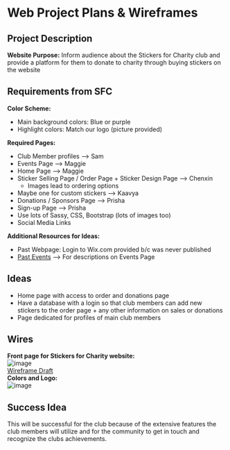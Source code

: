 # Web Project Plans & Wireframes

## Project Description
**Website Purpose:** Inform audience about the Stickers for Charity club and provide a platform for them to donate to charity through buying stickers on the website

## Requirements from SFC
**Color Scheme:** 
- Main background colors: Blue or purple
- Highlight colors: Match our logo (picture provided)

**Required Pages:**
- Club Member profiles --> Sam
- Events Page --> Maggie
- Home Page --> Maggie
- Sticker Selling Page / Order Page + Sticker Design Page --> Chenxin
   - Images lead to ordering options
- Maybe one for custom stickers --> Kaavya
- Donations / Sponsors Page --> Prisha
- Sign-up Page --> Prisha
- Use lots of Sassy, CSS, Bootstrap (lots of images too)
- Social Media Links 

**Additional Resources for Ideas:**
- Past Webpage: Login to Wix.com provided b/c was never published
- [Past Events](https://docs.google.com/document/d/1-mrhf90zkpaDLu2kP498Cd9tpI4pocaZQk2-gfyPCxQ/edit?usp=sharing) --> For descriptions on Events Page

## Ideas
- Home page with access to order and donations page
- Have a database with a login so that club members can add new stickers to the order page + any other information on sales or donations
- Page dedicated for profiles of main club members

## Wires
**Front page for Stickers for Charity website:**\
![image](https://user-images.githubusercontent.com/55467785/157729448-8ccfd2b3-6be3-4e37-bd97-3c5f6854f915.png)\
[Wireframe Draft](https://docs.google.com/presentation/d/1ybz3M7shFSvOfrpQMVcCzuK4tXOB1UHRscraEQJ09U4/edit?usp=sharing)\
**Colors and Logo:**\
![image](https://user-images.githubusercontent.com/55467785/157729346-ac7e705a-6f0e-4860-8ba2-06a79ddec9e6.png)

## Success Idea
This will be successful for the club because of the extensive features the club members will utilize and for the community to get in touch and recognize the clubs achievements.
